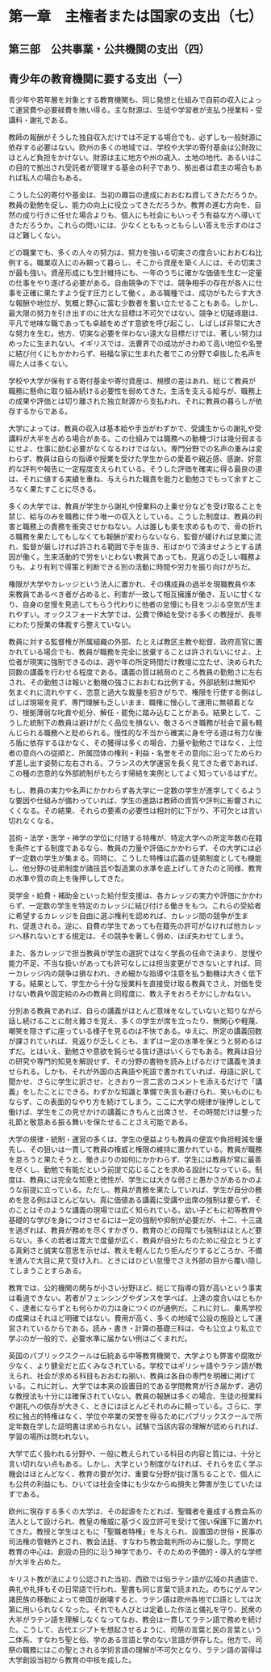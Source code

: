 # 第一章　主権者または国家の支出（七）

## 第三部　公共事業・公共機関の支出（四）

## 青少年の教育機関に要する支出（一）

青少年や若年層を対象とする教育機関も、同じ発想と仕組みで自前の収入によって運営費や必要経費を賄い得る。主な財源は、生徒や学習者が支払う授業料・受講料・謝礼である。

教師の報酬がそうした独自収入だけでは不足する場合でも、必ずしも一般財源に依存する必要はない。欧州の多くの地域では、学校や大学の寄付基金は公財政にほとんど負担をかけない。財源は主に地方や州の歳入、土地の地代、あるいはこの目的で拠出され受託者が管理する基金の利子であり、拠出者は君主の場合もあれば私人の場合もある。

こうした公的寄付や基金は、当初の趣旨の達成におおむね資してきただろうか。教員の勤勉を促し、能力の向上に役立ってきただろうか。教育の進む方向を、自然の成り行きに任せた場合よりも、個人にも社会にもいっそう有益な方へ導いてきただろうか。これらの問いには、少なくとももっともらしい答えを示すのはさほど難しくない。

どの職業でも、多くの人々の努力は、努力を強いる切実さの度合いにおおむね比例する。職業収入にのみ頼って暮らし、そこから資産を築く人には、その切実さが最も強い。資産形成にも生計維持にも、一年のうちに確かな価値を生む一定量の仕事をやり遂げる必要がある。自由競争の下では、競争相手の存在が各人に仕事を正確に果たすよう促す圧力として働く。ある職種では、成功がもたらす大きな報酬や地位が、気概と野心に富む少数者を奮い立たせることもある。しかし、最大限の努力を引き出すのに壮大な目標は不可欠ではない。競争と切磋琢磨は、平凡で地味な職であっても卓越をめざす意欲を呼び起こし、しばしば非常に大きな努力を生む。他方、切実な必要を伴わない遠大な目標だけでは、著しい努力はめったに生まれない。イギリスでは、法曹界での成功がきわめて高い地位や名誉に結び付くにもかかわらず、裕福な家に生まれた者でこの分野で卓抜した名声を得た人は多くない。

学校や大学が保有する寄付基金や寄付資産は、規模の差はあれ、総じて教員が職務に懸命に取り組み続ける必要性を弱めてきた。生活を支える給与が、職務上の成果や評価とは切り離された独立財源から支払われ、それに教員の暮らしが依存するからである。

大学によっては、教員の収入は基本給や手当がわずかで、受講生からの謝礼や受講料が大半を占める場合がある。この仕組みでは職務への動機づけは幾分弱まるにせよ、仕事に励む必要がなくなるわけではない。専門分野での名声の重みは変わらず、教員は自らの指導や授業を受けた学生からの愛着や親近感、感謝、好意的な評判や報告に一定程度支えられている。そうした評価を確実に得る最良の道は、それに値する実績を重ね、与えられた職責を能力と勤勉さでもって余すところなく果たすことに尽きる。

多くの大学では、教員が学生から謝礼や授業料の上乗せ分などを受け取ることを禁じ、給与のみを職務に伴う唯一の収入としている。こうした制度は、教員の利害と職務上の責務を衝突させかねない。人は誰しも楽を求めるもので、骨の折れる職務を果たしてもしなくても報酬が変わらないなら、監督が緩ければ怠業に流れ、監督が厳しければ許される範囲で手を抜き、形ばかりで済ませようとする誘因が働く。生来活動的で労をいとわない教員であっても、見返りの乏しい職務よりも、より有利で得策と判断できる別の活動に時間や労力を振り向けがちだ。

権限が大学やカレッジという法人に置かれ、その構成員の過半を現職教員や本来教員であるべき者が占めると、利害が一致して相互擁護が働き、互いに甘くなり、自身の怠慢を見逃してもらう代わりに他者の怠慢にも目をつぶる空気が生まれやすい。オックスフォード大学では、公費で俸給を受ける多くの教授が、長年にわたり授業の体裁すら整えていない。

教員に対する監督権が所属組織の外部、たとえば教区主教や総督、政府高官に置かれている場合でも、教員が職務を完全に放棄することは許されないにせよ、上位者が現実に強制できるのは、週や年の所定時間だけ教壇に立たせ、決められた回数の講義を行わせる程度である。講義の質は結局のところ教員の勤勉さに左右され、その勤勉さは報いと動機の強さにおおむね比例する。外部統制は無知や気まぐれに流れやすく、恣意と過大な裁量を招きがちで、権限を行使する側はしばしば現場を見ず、専門理解も乏しいまま、職権に慢心して運用に無頓着となり、根拠薄弱な叱責や処分、解任・罷免に踏み込むことがある。結果として、こうした統制下の教員は避けがたく品位を損ない、敬さるべき職務が社会で最も軽んじられる職務へと貶められる。慢性的な不当から確実に身を守る道は有力な後ろ盾に依存するほかなく、その獲得は多くの場合、力量や勤勉さではなく、上位者の意向への従順と、所属団体の権利・利益・名誉をその意向に沿ってためらわず差し出す姿勢に左右される。フランスの大学運営を長く見てきた者であれば、この種の恣意的な外部統制がもたらす帰結を実例としてよく知っているはずだ。

もし、教員の実力や名声にかかわらず各大学に一定数の学生が進学してくるような要因や仕組みが備わっていれば、学生の進路は教師の資質や評判に影響されにくくなる。その結果、それらの要素の必要性は相対的に下がり、不可欠とは言い切れなくなる。

芸術・法学・医学・神学の学位に付随する特権が、特定大学への所定年数の在籍を条件とする制度であるなら、教員の力量や評価にかかわらず、その大学には必ず一定数の学生が集まる。同時に、こうした特権は広義の徒弟制度としても機能し、他分野の徒弟制度が諸技芸や製造業の水準を底上げしてきたのと同様、教育の水準や質の向上を後押ししてきた。

奨学金・給費・補助金といった給付型支援は、各カレッジの実力や評価にかかわらず、一定数の学生を特定のカレッジに結び付ける働きをもつ。これらの受給者に希望するカレッジを自由に選ぶ権利を認めれば、カレッジ間の競争が生まれ、促進される。逆に、自費の学生であっても在籍先の許可がなければ他カレッジへ移れないとする規定は、その競争を著しく弱め、ほぼ失わせてしまう。

また、各カレッジで担当教員が学生の選択ではなく学長の任命で決まり、怠慢や能力不足、不当な扱いがあっても許可なしには担当変更ができないとすれば、同一カレッジ内の競争は損なわれ、きめ細かな指導や注意を払う動機は大きく低下する。結果として、学生から十分な授業料を直接受け取る教員でさえ、対価を受けない教員や固定給のみの教員と同程度に、教え子をおろそかにしかねない。

分別ある教員であれば、自らの講義がほとんど意味をなしていないと知りながら話し続けることに耐え難さを覚え、多くの学生が席を立ったり、無関心や軽蔑、嘲笑を隠さずに座っている様子を見るのは不快である。ゆえに、所定の講義回数が課されていれば、見返りが乏しくとも、まずは一定の水準を保とうと努めるはずだ。とはいえ、勤勉さや意欲を鈍らせる抜け道はいくらでもある。教員は自分の研究や専門的知見を解説せず、その分野の書物を読み上げるだけで講義を済ませられる。しかも、それが外国の古典語や死語で書かれていれば、母語に訳して聞かせ、さらに学生に訳させ、ときおり一言二言のコメントを添えるだけで「講義」をしたことにできる。わずかな知識と準備で失言も避けられ、笑いものにもならず、この表面的なやり方を続けてしまう。ここに大学の規律が後押しとして働けば、学生をこの見せかけの講義にきちんと出席させ、その時間だけは整った礼節と敬意ある振る舞いを保たせることさえ可能である。

大学の規律・統制・運営の多くは、学生の便益よりも教員の便宜や負担軽減を優先し、その狙いは一貫して教員の権威と権限の維持に置かれている。教員が職務を怠ろうと果たそうと、働きぶりの如何にかかわらず、学生には教員が常に最善を尽くし、勤勉で有能だという前提で応じることを求める設計になっている。制度は、教員には完全な知恵と徳性が、学生には大きな弱さと愚かさがあるかのような前提に立っている。ただし、教員が責務を果たしていれば、学生が自分の務めを怠る例はほとんどない。真に価値ある講義に受講や出席の強制は要らず、そのことはそのような講義の現場では広く知られている。幼い子どもに初等教育や基礎的な学びを身につけさせるには一定の強制や抑制が必要だが、十二、十三歳を過ぎれば、教員が務めを尽くすかぎり、教育のどの段階でも強制はほとんど要らない。多くの若者は寛大で度量が広く、教員が自分たちのために役立とうとする真剣さと誠実な意思を示せば、教えを軽んじたり拒んだりするどころか、不備を進んで大目に見て受け入れ、ときにはひどい怠慢でさえ外部の目から覆い隠してしまうことすらある。

教育では、公的機関の関与が小さい分野ほど、総じて指導の質が高いという事実は看過できない。若者がフェンシングやダンスを学べば、上達の度合いはともかく、達者にならずとも何らかの力は身につくのが通例だ。これに対し、乗馬学校の成果はそれほど明確ではない。費用が高く、多くの地域で公設の施設として運営されているからである。読み・書き・計算の基礎三科は、今も公立より私立で学ぶのが一般的で、必要水準に届かない例はごくまれだ。

英国のパブリックスクールは伝統ある中等教育機関で、大学よりも弊害や腐敗が少なく、より健全だと広くみなされている。学校ではギリシャ語やラテン語が教えられ、社会が求める科目もおおむね揃い、教員は各自の専門を明確に掲げている。これに対し、大学では本来の設置目的である学問教育が行き届かず、適切な教授法も十分には確保されていない。教員の報酬は多くの場合、生徒の授業料や謝礼への依存が大きく、ときにはほとんどそれのみに頼っている。さらに、学校に独占的特権はなく、学位や卒業の栄誉を得るためにパブリックスクールで所定年数在学した証明書は求められない。試験で当該内容の理解が認められれば、学習の場所は問われない。

大学で広く扱われる分野や、一般に教えられている科目の内容と質には、十分と言い切れない点もある。しかし、大学という制度がなければ、それらを広く学ぶ機会はほとんどなく、教育の要が欠け、重要な分野が抜け落ちることで、個人にも公共の利益にも、ひいては社会全体にも少なからぬ損失と弊害が生じていたはずである。

欧州に現存する多くの大学は、その起源をたどれば、聖職者を養成する教会系の法人として設けられ、教皇の権威に基づく設立許可を受けて強い保護下に置かれてきた。教授と学生はともに「聖職者特権」を与えられ、設置国の世俗・民事の司法権の管轄外とされ、教会法廷、すなわち教会裁判所のみに服した。学問と教育の中心は、創設の目的に沿う神学であり、そのための予備的・導入的な学修が大半を占めた。

キリスト教が法により公認された当初、西欧では俗ラテン語が広域の共通語で、典礼や礼拝もその日常語で行われ、聖書も同じ言葉で読まれた。のちにゲルマン諸民族の移動によって帝国が崩壊すると、ラテン語は欧州各地で口語としては次第に用いられなくなった。それでも人びとは定着した作法と儀礼を守り、民衆の大半がラテン語を理解しなくなってなお、教会は一貫してラテン語で務めを続けた。こうして、古代エジプトを想起させるように、司祭の言葉と民の言葉という二体系、すなわち聖と俗、学のある言語と学のない言語が併存した。他方で、司祭の職務にはこの聖とされる学術言語の理解が不可欠となり、ラテン語の習得は大学創設当初から教育の中核を成した。
